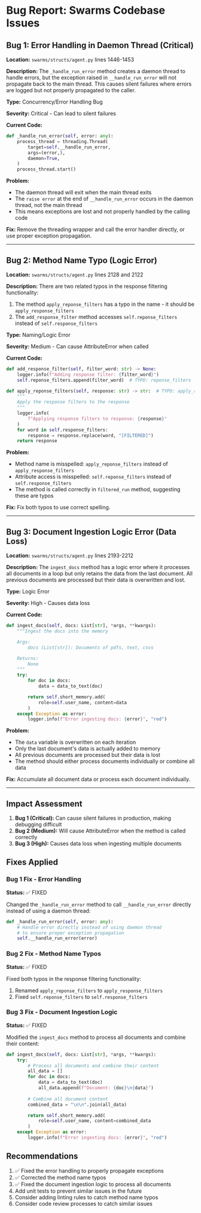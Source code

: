 # Bug Report: Swarms Codebase Issues

## Bug 1: Error Handling in Daemon Thread (Critical)

**Location:** `swarms/structs/agent.py` lines 1446-1453

**Description:** The `_handle_run_error` method creates a daemon thread to handle errors, but the exception raised in `__handle_run_error` will not propagate back to the main thread. This causes silent failures where errors are logged but not properly propagated to the caller.

**Type:** Concurrency/Error Handling Bug

**Severity:** Critical - Can lead to silent failures

**Current Code:**
```python
def _handle_run_error(self, error: any):
    process_thread = threading.Thread(
        target=self.__handle_run_error,
        args=(error,),
        daemon=True,
    )
    process_thread.start()
```

**Problem:** 
- The daemon thread will exit when the main thread exits
- The `raise error` at the end of `__handle_run_error` occurs in the daemon thread, not the main thread
- This means exceptions are lost and not properly handled by the calling code

**Fix:** Remove the threading wrapper and call the error handler directly, or use proper exception propagation.

---

## Bug 2: Method Name Typo (Logic Error)

**Location:** `swarms/structs/agent.py` lines 2128 and 2122

**Description:** There are two related typos in the response filtering functionality:
1. The method `apply_reponse_filters` has a typo in the name - it should be `apply_response_filters`
2. The `add_response_filter` method accesses `self.reponse_filters` instead of `self.response_filters`

**Type:** Naming/Logic Error

**Severity:** Medium - Can cause AttributeError when called

**Current Code:**
```python
def add_response_filter(self, filter_word: str) -> None:
    logger.info(f"Adding response filter: {filter_word}")
    self.reponse_filters.append(filter_word)  # TYPO: reponse_filters

def apply_reponse_filters(self, response: str) -> str:  # TYPO: apply_reponse_filters
    """
    Apply the response filters to the response
    """
    logger.info(
        f"Applying response filters to response: {response}"
    )
    for word in self.response_filters:
        response = response.replace(word, "[FILTERED]")
    return response
```

**Problem:** 
- Method name is misspelled: `apply_reponse_filters` instead of `apply_response_filters`
- Attribute access is misspelled: `self.reponse_filters` instead of `self.response_filters`
- The method is called correctly in `filtered_run` method, suggesting these are typos

**Fix:** Fix both typos to use correct spelling.

---

## Bug 3: Document Ingestion Logic Error (Data Loss)

**Location:** `swarms/structs/agent.py` lines 2193-2212

**Description:** The `ingest_docs` method has a logic error where it processes all documents in a loop but only retains the data from the last document. All previous documents are processed but their data is overwritten and lost.

**Type:** Logic Error

**Severity:** High - Causes data loss

**Current Code:**
```python
def ingest_docs(self, docs: List[str], *args, **kwargs):
    """Ingest the docs into the memory

    Args:
        docs (List[str]): Documents of pdfs, text, csvs

    Returns:
        None
    """
    try:
        for doc in docs:
            data = data_to_text(doc)

        return self.short_memory.add(
            role=self.user_name, content=data
        )
    except Exception as error:
        logger.info(f"Error ingesting docs: {error}", "red")
```

**Problem:**
- The `data` variable is overwritten on each iteration
- Only the last document's data is actually added to memory
- All previous documents are processed but their data is lost
- The method should either process documents individually or combine all data

**Fix:** Accumulate all document data or process each document individually.

---

## Impact Assessment

1. **Bug 1 (Critical):** Can cause silent failures in production, making debugging difficult
2. **Bug 2 (Medium):** Will cause AttributeError when the method is called correctly
3. **Bug 3 (High):** Causes data loss when ingesting multiple documents

## Fixes Applied

### Bug 1 Fix - Error Handling
**Status:** ✅ FIXED

Changed the `_handle_run_error` method to call `__handle_run_error` directly instead of using a daemon thread:
```python
def _handle_run_error(self, error: any):
    # Handle error directly instead of using daemon thread
    # to ensure proper exception propagation
    self.__handle_run_error(error)
```

### Bug 2 Fix - Method Name Typos
**Status:** ✅ FIXED

Fixed both typos in the response filtering functionality:
1. Renamed `apply_reponse_filters` to `apply_response_filters`
2. Fixed `self.reponse_filters` to `self.response_filters`

### Bug 3 Fix - Document Ingestion Logic
**Status:** ✅ FIXED

Modified the `ingest_docs` method to process all documents and combine their content:
```python
def ingest_docs(self, docs: List[str], *args, **kwargs):
    try:
        # Process all documents and combine their content
        all_data = []
        for doc in docs:
            data = data_to_text(doc)
            all_data.append(f"Document: {doc}\n{data}")
        
        # Combine all document content
        combined_data = "\n\n".join(all_data)

        return self.short_memory.add(
            role=self.user_name, content=combined_data
        )
    except Exception as error:
        logger.info(f"Error ingesting docs: {error}", "red")
```

## Recommendations

1. ✅ Fixed the error handling to properly propagate exceptions
2. ✅ Corrected the method name typos
3. ✅ Fixed the document ingestion logic to process all documents
4. Add unit tests to prevent similar issues in the future
5. Consider adding linting rules to catch method name typos
6. Consider code review processes to catch similar issues